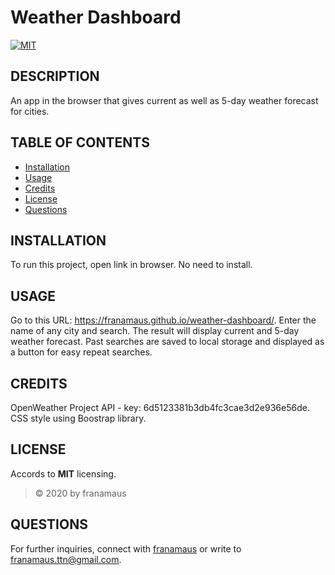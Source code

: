 
# Weather Dashboard 

[![MIT](https://img.shields.io/badge/License-MIT-blue.svg)](https://opensource.org/licenses/MIT)
    
## DESCRIPTION
An app in the browser that gives current as well as  5-day weather forecast for cities.

## TABLE OF CONTENTS
* [Installation](#installation)
* [Usage](#usage)
* [Credits](#credits)
* [License](#license)
* [Questions](#questions)

## INSTALLATION
To run this project, open link in browser. No need to install.

## USAGE
Go to this URL: https://franamaus.github.io/weather-dashboard/. Enter the name of any city and search. The result will display current and 5-day weather forecast. Past searches are saved to local storage and displayed as a button for easy repeat searches.

## CREDITS
OpenWeather Project API - key: 6d5123381b3db4fc3cae3d2e936e56de. CSS style using Boostrap library.

## LICENSE
Accords to __MIT__ licensing.
>&copy; 2020 by franamaus

## QUESTIONS
For further inquiries, connect with [franamaus](https://github.com/franamaus) or write to [franamaus.ttn@gmail.com](mailto:franamaus.ttn@gmail.com).



